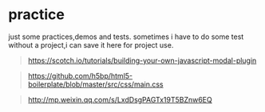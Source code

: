 # practice
just some practices,demos and tests.
sometimes i have to do some test without a project,i can save it here for project use.
> https://scotch.io/tutorials/building-your-own-javascript-modal-plugin

> https://github.com/h5bp/html5-boilerplate/blob/master/src/css/main.css

> http://mp.weixin.qq.com/s/LxdDsgPAGTx19T5BZnw6EQ
